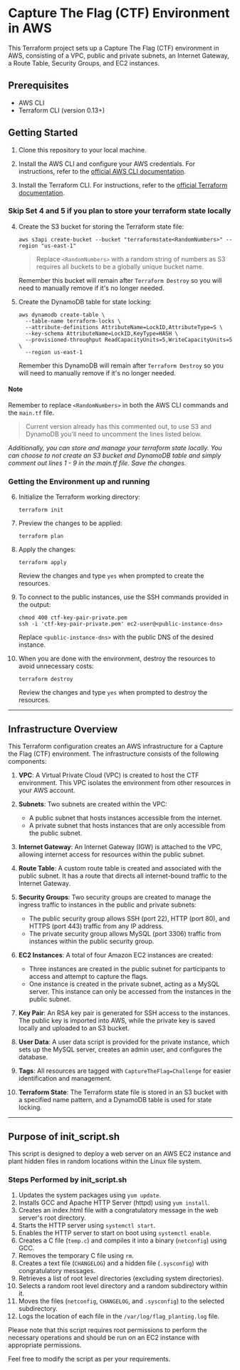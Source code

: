 # Capture The Flag (CTF) Environment in AWS

This Terraform project sets up a Capture The Flag (CTF) environment in AWS, consisting of a VPC, public and private subnets, an Internet Gateway, a Route Table, Security Groups, and EC2 instances.

## Prerequisites

- AWS CLI
- Terraform CLI (version 0.13+)

## Getting Started

1. Clone this repository to your local machine.

2. Install the AWS CLI and configure your AWS credentials. For instructions, refer to the [official AWS CLI documentation](https://docs.aws.amazon.com/cli/latest/userguide/cli-chap-install.html).

3. Install the Terraform CLI. For instructions, refer to the [official Terraform documentation](https://learn.hashicorp.com/tutorials/terraform/install-cli).

### Skip Set 4 and 5 if you plan to store your terraform state locally

4. Create the S3 bucket for storing the Terraform state file:

   ```shell
   aws s3api create-bucket --bucket "terraformstate<RandomNumbers>" --region "us-east-1"
   ```

   > Replace `<RandomNumbers>` with a random string of numbers as S3 requires all buckets to be a globally unique bucket name.

   Remember this bucket will remain after `Terraform Destroy` so you will need to manually remove if it's no longer needed.

5. Create the DynamoDB table for state locking:

   ```shell
   aws dynamodb create-table \
     --table-name terraform-locks \
     --attribute-definitions AttributeName=LockID,AttributeType=S \
     --key-schema AttributeName=LockID,KeyType=HASH \
     --provisioned-throughput ReadCapacityUnits=5,WriteCapacityUnits=5 \
     --region us-east-1
   ```

   Remember this DynamoDB will remain after `Terraform Destroy` so you will need to manually remove if it's no longer needed.

#### Note

Remember to replace `<RandomNumbers>` in both the AWS CLI commands and the `main.tf` file.

> Current version already has this commented out, to use S3 and DynamoDB you'll need to uncomment the lines listed below.

*Additionally, you can store and manage your terraform state locally. You can choose to not create an S3 bucket and DynamoDB table and simply comment out lines 1 - 9 in the main.tf file. Save the changes.*

### Getting the Environment up and running

6. Initialize the Terraform working directory:

   ```hcl
   terraform init
   ```

7. Preview the changes to be applied:

   ```hcl
   terraform plan
   ```

8. Apply the changes:

   ```hcl
   terraform apply
   ```

   Review the changes and type `yes` when prompted to create the resources.

9. To connect to the public instances, use the SSH commands provided in the output:

   ```shell
   chmod 400 ctf-key-pair-private.pem
   ssh -i 'ctf-key-pair-private.pem' ec2-user@<public-instance-dns>
   ```

   Replace `<public-instance-dns>` with the public DNS of the desired instance.

10. When you are done with the environment, destroy the resources to avoid unnecessary costs:

    ``` hcl
    terraform destroy
    ```

    Review the changes and type `yes` when prompted to destroy the resources.


------

## Infrastructure Overview

This Terraform configuration creates an AWS infrastructure for a Capture the Flag (CTF) environment. The infrastructure consists of the following components:

1. **VPC**: A Virtual Private Cloud (VPC) is created to host the CTF environment. This VPC isolates the environment from other resources in your AWS account.

2. **Subnets**: Two subnets are created within the VPC:
   - A public subnet that hosts instances accessible from the internet.
   - A private subnet that hosts instances that are only accessible from the public subnet.

3. **Internet Gateway**: An Internet Gateway (IGW) is attached to the VPC, allowing internet access for resources within the public subnet.

4. **Route Table**: A custom route table is created and associated with the public subnet. It has a route that directs all internet-bound traffic to the Internet Gateway.

5. **Security Groups**: Two security groups are created to manage the ingress traffic to instances in the public and private subnets:
   - The public security group allows SSH (port 22), HTTP (port 80), and HTTPS (port 443) traffic from any IP address.
   - The private security group allows MySQL (port 3306) traffic from instances within the public security group.

6. **EC2 Instances**: A total of four Amazon EC2 instances are created:
   - Three instances are created in the public subnet for participants to access and attempt to capture the flags.
   - One instance is created in the private subnet, acting as a MySQL server. This instance can only be accessed from the instances in the public subnet.

7. **Key Pair**: An RSA key pair is generated for SSH access to the instances. The public key is imported into AWS, while the private key is saved locally and uploaded to an S3 bucket.

8. **User Data**: A user data script is provided for the private instance, which sets up the MySQL server, creates an admin user, and configures the database.

9. **Tags**: All resources are tagged with `CaptureTheFlag=Challenge` for easier identification and management.

10. **Terraform State**: The Terraform state file is stored in an S3 bucket with a specified name pattern, and a DynamoDB table is used for state locking.

------

## Purpose of init_script.sh

This script is designed to deploy a web server on an AWS EC2 instance and plant hidden files in random locations within the Linux file system.

### Steps Performed by init_script.sh

1. Updates the system packages using `yum update`.
2. Installs GCC and Apache HTTP Server (httpd) using `yum install`.
3. Creates an index.html file with a congratulatory message in the web server's root directory.
4. Starts the HTTP server using `systemctl start`.
5. Enables the HTTP server to start on boot using `systemctl enable`.
6. Creates a C file (`temp.c`) and compiles it into a binary (`netconfig`) using GCC.
7. Removes the temporary C file using `rm`.
8. Creates a text file (`CHANGELOG`) and a hidden file (`.sysconfig`) with congratulatory messages.
9. Retrieves a list of root level directories (excluding system directories).
10. Selects a random root level directory and a random subdirectory within it.
11. Moves the files (`netconfig`, `CHANGELOG`, and `.sysconfig`) to the selected subdirectory.
12. Logs the location of each file in the `/var/log/flag_planting.log` file.

Please note that this script requires root permissions to perform the necessary operations and should be run on an EC2 instance with appropriate permissions.

Feel free to modify the script as per your requirements.
